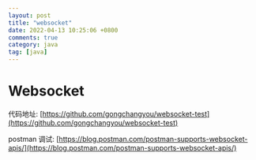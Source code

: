```yaml
---
layout: post
title: "websocket"
date: 2022-04-13 10:25:06 +0800
comments: true
category: java
tag: [java]
---
```




#  Websocket

代码地址: [https://github.com/gongchangyou/websocket-test](https://github.com/gongchangyou/websocket-test)



postman 调试: [https://blog.postman.com/postman-supports-websocket-apis/](https://blog.postman.com/postman-supports-websocket-apis/)

